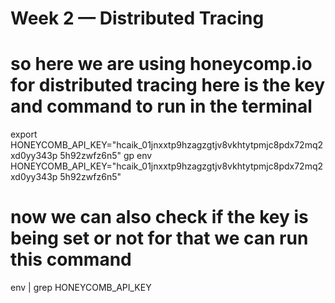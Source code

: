 # Week 2 — Distributed Tracing

# so here we are using honeycomp.io for distributed tracing here is the key and command to run in the terminal 
export HONEYCOMB_API_KEY="hcaik_01jnxxtp9hzagzgtjv8vkhtytpmjc8pdx72mq2xd0yy343p
5h92zwfz6n5"
gp env HONEYCOMB_API_KEY="hcaik_01jnxxtp9hzagzgtjv8vkhtytpmjc8pdx72mq2xd0yy343p
5h92zwfz6n5" 

# now we can also check if the key is being set or not for that we can run this command 
env | grep HONEYCOMB_API_KEY 


